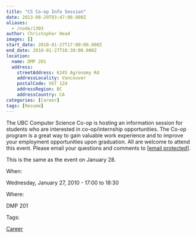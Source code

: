 ```yaml
---
title: "CS Co-op Info Session"
date: 2013-08-29T03:47:00.000Z
aliases:
  - /node/1303
author: Christopher Head
images: []
start_date: 2010-01-27T17:00:00.000Z
end_date: 2010-01-27T18:30:00.000Z
location:
  name: DMP 201
  address:
    streetAddress: 6245 Agronomy Rd
    addressLocality: Vancouver
    postalCode: V6T 1Z4
    addressRegion: BC
    addressCountry: CA
categories: [Career]
tags: [Resume]
---
```


The UBC Computer Science Co-op is hosting an information session for students who are interested in co-op/internship opportunities. The Co-op program is a great way to gain valuable work experience and to improve your employment opportunities upon graduation. All are welcome to attend this event. Please email your questions and comments to [\[email protected\]](/cdn-cgi/l/email-protection#6c0f1f0f03031c2c0f1f42190e0f420f0d).

This is the same as the event on January 28.

When: 

Wednesday, January 27, 2010 - 17:00 to 18:30

Where: 

DMP 201

Tags: 

[Career](/career)
